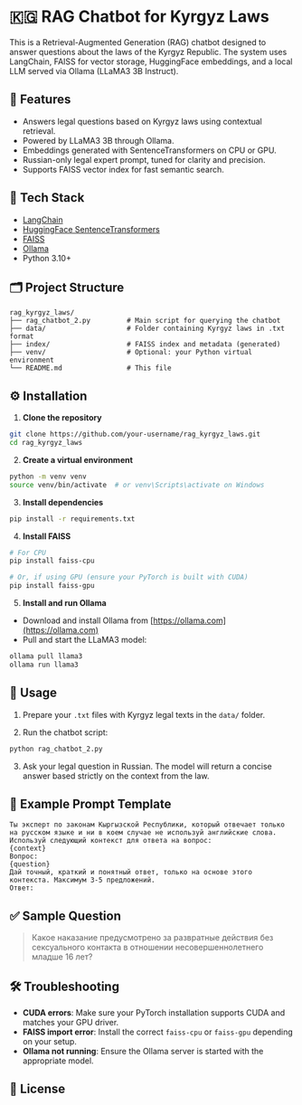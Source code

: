 # 🇰🇬 RAG Chatbot for Kyrgyz Laws

This is a Retrieval-Augmented Generation (RAG) chatbot designed to answer questions about the laws of the Kyrgyz Republic. The system uses LangChain, FAISS for vector storage, HuggingFace embeddings, and a local LLM served via Ollama (LLaMA3 3B Instruct).

## 📌 Features

* Answers legal questions based on Kyrgyz laws using contextual retrieval.
* Powered by LLaMA3 3B through Ollama.
* Embeddings generated with SentenceTransformers on CPU or GPU.
* Russian-only legal expert prompt, tuned for clarity and precision.
* Supports FAISS vector index for fast semantic search.

## 🧠 Tech Stack

* [LangChain](https://github.com/langchain-ai/langchain)
* [HuggingFace SentenceTransformers](https://www.sbert.net/)
* [FAISS](https://github.com/facebookresearch/faiss)
* [Ollama](https://ollama.com/)
* Python 3.10+

## 🗂️ Project Structure

```
rag_kyrgyz_laws/
├── rag_chatbot_2.py         # Main script for querying the chatbot
├── data/                    # Folder containing Kyrgyz laws in .txt format
├── index/                   # FAISS index and metadata (generated)
├── venv/                    # Optional: your Python virtual environment
└── README.md                # This file
```

## ⚙️ Installation

1. **Clone the repository**

```bash
git clone https://github.com/your-username/rag_kyrgyz_laws.git
cd rag_kyrgyz_laws
```

2. **Create a virtual environment**

```bash
python -m venv venv
source venv/bin/activate  # or venv\Scripts\activate on Windows
```

3. **Install dependencies**

```bash
pip install -r requirements.txt
```

4. **Install FAISS**

```bash
# For CPU
pip install faiss-cpu

# Or, if using GPU (ensure your PyTorch is built with CUDA)
pip install faiss-gpu
```

5. **Install and run Ollama**

* Download and install Ollama from [https://ollama.com](https://ollama.com)
* Pull and start the LLaMA3 model:

```bash
ollama pull llama3
ollama run llama3
```

## 💾 Usage

1. Prepare your `.txt` files with Kyrgyz legal texts in the `data/` folder.

2. Run the chatbot script:

```bash
python rag_chatbot_2.py
```

3. Ask your legal question in Russian. The model will return a concise answer based strictly on the context from the law.

## 🧠 Example Prompt Template

```
Ты эксперт по законам Кыргызской Республики, который отвечает только на русском языке и ни в коем случае не используй английские слова.
Используй следующий контекст для ответа на вопрос:
{context}
Вопрос:
{question}
Дай точный, краткий и понятный ответ, только на основе этого контекста. Максимум 3-5 предложений.
Ответ:
```

## ✅ Sample Question

> Какое наказание предусмотрено за развратные действия без сексуального контакта в отношении несовершеннолетнего младше 16 лет?

## 🛠️ Troubleshooting

* **CUDA errors**: Make sure your PyTorch installation supports CUDA and matches your GPU driver.
* **FAISS import error**: Install the correct `faiss-cpu` or `faiss-gpu` depending on your setup.
* **Ollama not running**: Ensure the Ollama server is started with the appropriate model.

## 📜 License


